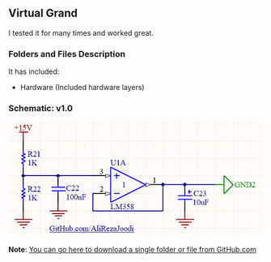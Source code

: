 ## Virtual Grand
I tested it for many times and worked great.

### Folders and Files Description
It has included:
- Hardware (Included hardware layers)

### Schematic: v1.0
![](Hardware/v1.0.png)

**Note**: [You can go here to download a single folder or file from GitHub.com](https://minhaskamal.github.io/DownGit/#/home)
